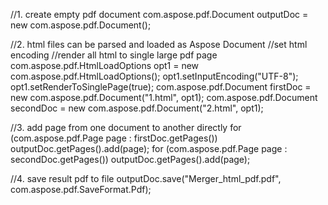 
//1. create empty pdf document
com.aspose.pdf.Document outputDoc = new com.aspose.pdf.Document();

//2. html files can be parsed and loaded as Aspose Document
//set html encoding
//render all html to single large pdf page
com.aspose.pdf.HtmlLoadOptions opt1 = new com.aspose.pdf.HtmlLoadOptions();
opt1.setInputEncoding("UTF-8");
opt1.setRenderToSinglePage(true);
com.aspose.pdf.Document firstDoc = new com.aspose.pdf.Document("1.html", opt1);
com.aspose.pdf.Document secondDoc = new com.aspose.pdf.Document("2.html", opt1);

//3. add page from one document to another directly
for (com.aspose.pdf.Page page : firstDoc.getPages())
    outputDoc.getPages().add(page);
for (com.aspose.pdf.Page page : secondDoc.getPages())
    outputDoc.getPages().add(page);

//4. save result pdf to file
outputDoc.save("Merger_html_pdf.pdf", com.aspose.pdf.SaveFormat.Pdf);
